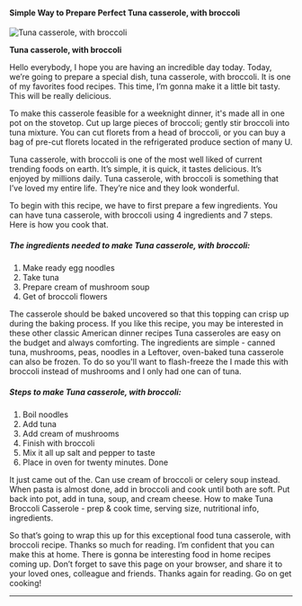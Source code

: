             

#### Simple Way to Prepare Perfect Tuna casserole, with broccoli

![Tuna casserole, with broccoli](https://img-global.cpcdn.com/recipes/6605714597347328/751x532cq70/tuna-casserole-with-broccoli-recipe-main-photo.jpg)

**Tuna casserole, with broccoli**

Hello everybody, I hope you are having an incredible day today. Today, we’re going to prepare a special dish, tuna casserole, with broccoli. It is one of my favorites food recipes. This time, I’m gonna make it a little bit tasty. This will be really delicious.

To make this casserole feasible for a weeknight dinner, it's made all in one pot on the stovetop. Cut up large pieces of broccoli; gently stir broccoli into tuna mixture. You can cut florets from a head of broccoli, or you can buy a bag of pre-cut florets located in the refrigerated produce section of many U.

Tuna casserole, with broccoli is one of the most well liked of current trending foods on earth. It’s simple, it is quick, it tastes delicious. It’s enjoyed by millions daily. Tuna casserole, with broccoli is something that I’ve loved my entire life. They’re nice and they look wonderful.

To begin with this recipe, we have to first prepare a few ingredients. You can have tuna casserole, with broccoli using 4 ingredients and 7 steps. Here is how you cook that.

##### The ingredients needed to make Tuna casserole, with broccoli:

1.  Make ready egg noodles
2.  Take tuna
3.  Prepare cream of mushroom soup
4.  Get of broccoli flowers

The casserole should be baked uncovered so that this topping can crisp up during the baking process. If you like this recipe, you may be interested in these other classic American dinner recipes Tuna casseroles are easy on the budget and always comforting. The ingredients are simple - canned tuna, mushrooms, peas, noodles in a Leftover, oven-baked tuna casserole can also be frozen. To do so you'll want to flash-freeze the I made this with broccoli instead of mushrooms and I only had one can of tuna.

##### Steps to make Tuna casserole, with broccoli:

1.  Boil noodles
2.  Add tuna
3.  Add cream of mushrooms
4.  Finish with broccoli
5.  Mix it all up salt and pepper to taste
6.  Place in oven for twenty minutes. Done

It just came out of the. Can use cream of broccoli or celery soup instead. When pasta is almost done, add in broccoli and cook until both are soft. Put back into pot, add in tuna, soup, and cream cheese. How to make Tuna Broccoli Casserole - prep & cook time, serving size, nutritional info, ingredients.

So that’s going to wrap this up for this exceptional food tuna casserole, with broccoli recipe. Thanks so much for reading. I’m confident that you can make this at home. There is gonna be interesting food in home recipes coming up. Don’t forget to save this page on your browser, and share it to your loved ones, colleague and friends. Thanks again for reading. Go on get cooking!

* * *